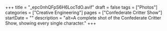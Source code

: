 +++
title = "_epc0nhQFpS6H6LocTdO.avif"
draft = false
tags = ["Photos"]
categories = ["Creative Engineering"]
pages = ["Confederate Critter Show"]
startDate = ""
description = "alt=A complete shot of the Confederate Critter Show, showing every single character."
+++
